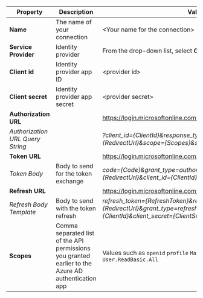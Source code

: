 <!-- Generic Oauth2 provider settings -->
| **Property** | **Description** | **Value** |
|---|---|---|
|**Name** | The name of your connection | \<Your name for the connection\> <img width="300px">|
| **Service Provider**| Identity provider | From the drop-down list, select **Generic Oauth 2** |
|**Client id** | Identity provider app ID| \<provider id\> |
|**Client secret** | Identity provider app secret| <provider secret\> |
|**Authorization URL** | | https://login.microsoftonline.com/common/oauth2/v2.0/authorize |
|*Authorization URL Query String* | | *?client_id={ClientId}&response_type=code&redirect_uri={RedirectUrl}&scope={Scopes}&state={State}* |
|**Token URL** | | https://login.microsoftonline.com/common/oauth2/v2.0/token |
|*Token Body* | Body to send for the token exchange | *code={Code}&grant_type=authorization_code&redirect_uri={RedirectUrl}&client_id={ClientId}&client_secret={ClientSecret}* |
|**Refresh URL** | | https://login.microsoftonline.com/common/oauth2/v2.0/token |
|*Refresh Body Template* | Body to send with the token refresh | *refresh_token={RefreshToken}&redirect_uri={RedirectUrl}&grant_type=refresh_token&client_id={ClientId}&client_secret={ClientSecret}* |
|**Scopes** | Comma separated list of the API permissions you granted earlier to the Azure AD authentication app | Values such as `openid` `profile` `Mail.Read` `Mail.Send` `User.Read` `User.ReadBasic.All`|
